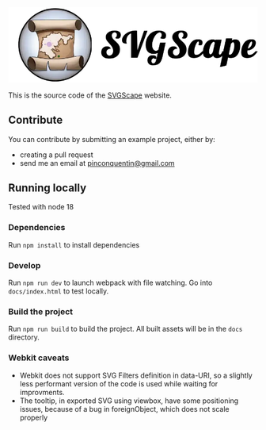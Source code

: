 
[![SVG Scape logo](src/assets/img/logo_transparent_text.webp 'SVG Scape logo')](https://svgscape.xyz)

This is the source code of the [SVGScape](https://svgscape.xyz) website. 

## Contribute

You can contribute by submitting an example project, either by:
- creating a pull request
- send me an email at pinconquentin@gmail.com


## Running locally

Tested with node 18

### Dependencies
Run `npm install` to install dependencies

### Develop
Run `npm run dev` to launch webpack with file watching.
Go into `docs/index.html` to test locally.

### Build the project
Run `npm run build` to build the project. All built assets will be in the `docs` directory.  

### Webkit caveats
- Webkit does not support SVG Filters definition in data-URI, so a slightly less performant version of the code is used while waiting for improvments.
- The tooltip, in exported SVG using viewbox, have some positioning issues, because of a bug in foreignObject, which does not scale properly 